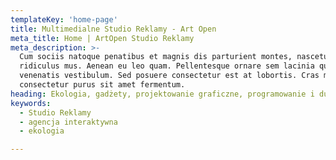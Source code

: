 ```yaml
---
templateKey: 'home-page'
title: Multimedialne Studio Reklamy - Art Open
meta_title: Home | ArtOpen Studio Reklamy
meta_description: >-
  Cum sociis natoque penatibus et magnis dis parturient montes, nascetur
  ridiculus mus. Aenean eu leo quam. Pellentesque ornare sem lacinia quam
  venenatis vestibulum. Sed posuere consectetur est at lobortis. Cras mattis
  consectetur purus sit amet fermentum.
heading: Ekologia, gadżety, projektowanie graficzne, programowanie i dużo, dużo więcej!
keywords:
  - Studio Reklamy
  - agencja interaktywna
  - ekologia

---
```

